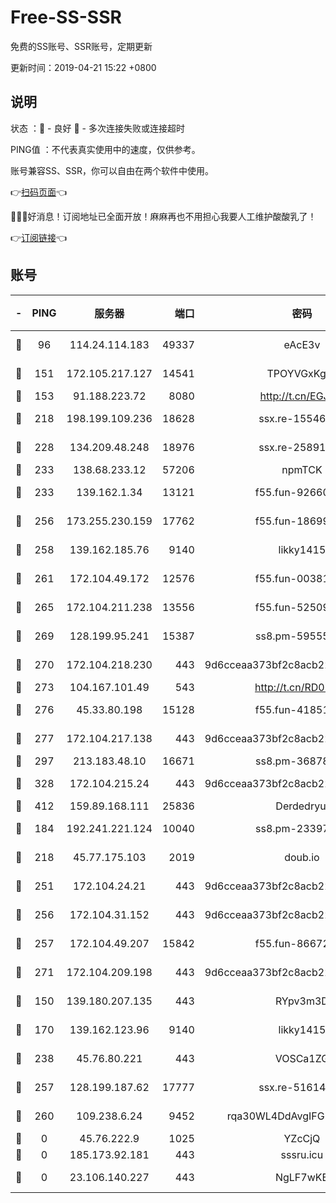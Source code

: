 # Free-SS-SSR

免费的SS账号、SSR账号，定期更新

更新时间：2019-04-21 15:22 +0800

## 说明

状态     ：🙂 - 良好 🙁 - 多次连接失败或连接超时

PING值   ：不代表真实使用中的速度，仅供参考。

账号兼容SS、SSR，你可以自由在两个软件中使用。

👉[扫码页面](https://liesauer.github.io/Free-SS-SSR/)👈

🎉🎉🎉好消息！订阅地址已全面开放！麻麻再也不用担心我要人工维护酸酸乳了！

👉[订阅链接](https://www.liesauer.net/yogurt/subscribe?ACCESS_TOKEN=DAYxR3mMaZAsaqUb)👈

## 账号

|-|PING|服务器|端口|密码|加密方式|区域|
|:----:|:----:|:-----:|-----:|:----:|:----:|:----:|
|🙂|96|114.24.114.183|49337|eAcE3v|chacha20-ietf|TW|
|🙂|151|172.105.217.127|14541|TPOYVGxKglpi|aes-256-cfb|JP|
|🙂|153|91.188.223.72|8080|http://t.cn/EGJIyrl|rc4-md5|RU|
|🙂|218|198.199.109.236|18628|ssx.re-15546219|aes-256-cfb|US|
|🙂|228|134.209.48.248|18976|ssx.re-25891402|aes-256-cfb|US|
|🙂|233|138.68.233.12|57206|npmTCK|rc4-md5|US|
|🙂|233|139.162.1.34|13121|f55.fun-92660214|aes-256-cfb|SG|
|🙂|256|173.255.230.159|17762|f55.fun-18699425|aes-256-cfb|US|
|🙂|258|139.162.185.76|9140|likky1415|aes-256-cfb|DE|
|🙂|261|172.104.49.172|12576|f55.fun-00381492|aes-256-cfb|SG|
|🙂|265|172.104.211.238|13556|f55.fun-52509074|aes-256-cfb|US|
|🙂|269|128.199.95.241|15387|ss8.pm-59555042|aes-256-cfb|SG|
|🙂|270|172.104.218.230|443|9d6cceaa373bf2c8acb22e60b6a58be6|aes-256-cfb|US|
|🙂|273|104.167.101.49|543|http://t.cn/RD0D7sx|rc4-md5|CA|
|🙂|276|45.33.80.198|15128|f55.fun-41851315|aes-256-cfb|US|
|🙂|277|172.104.217.138|443|9d6cceaa373bf2c8acb22e60b6a58be6|aes-256-cfb|US|
|🙂|297|213.183.48.10|16671|ss8.pm-36878004|rc4-md5|RU|
|🙂|328|172.104.215.24|443|9d6cceaa373bf2c8acb22e60b6a58be6|aes-256-cfb|US|
|🙂|412|159.89.168.111|25836|Derdedryuj|chacha20|IN|
|🙂|184|192.241.221.124|10040|ss8.pm-23397099|aes-256-cfb|US|
|🙂|218|45.77.175.103|2019|doub.io|aes-128-ctr|SG|
|🙂|251|172.104.24.21|443|9d6cceaa373bf2c8acb22e60b6a58be6|aes-256-cfb|US|
|🙂|256|172.104.31.152|443|9d6cceaa373bf2c8acb22e60b6a58be6|aes-256-cfb|US|
|🙂|257|172.104.49.207|15842|f55.fun-86672367|aes-256-cfb|SG|
|🙂|271|172.104.209.198|443|9d6cceaa373bf2c8acb22e60b6a58be6|aes-256-cfb|US|
|🙁|150|139.180.207.135|443|RYpv3m3D|aes-256-cfb|JP|
|🙁|170|139.162.123.96|9140|likky1415|aes-256-cfb|JP|
|🙁|238|45.76.80.221|443|VOSCa1ZG|aes-256-cfb|DE|
|🙁|257|128.199.187.62|17777|ssx.re-51614706|aes-256-cfb|SG|
|🙁|260|109.238.6.24|9452|rqa30WL4DdAvgIFG6Fs3znzTa|aes-256-cfb|FR|
|🙁|0|45.76.222.9|1025|YZcCjQ|rc4-md5|JP|
|🙁|0|185.173.92.181|443|sssru.icu|rc4-md5|RU|
|🙁|0|23.106.140.227|443|NgLF7wKB|aes-256-cfb|US|
